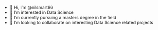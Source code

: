 - 👋 Hi, I’m @nilsmart96
- 👀 I’m interested in Data Science
- 🌱 I’m currently pursuing a masters degree in the field
- 💞️ I’m looking to collaborate on interesting Data Science related projects

<!---
nilsmart96/nilsmart96 is a ✨ special ✨ repository because its `README.md` (this file) appears on your GitHub profile.
You can click the Preview link to take a look at your changes.
--->
